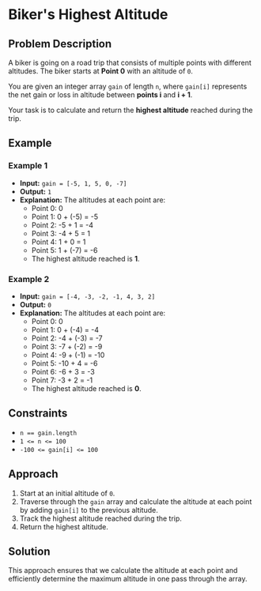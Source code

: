 # Biker's Highest Altitude

## Problem Description
A biker is going on a road trip that consists of multiple points with different altitudes. The biker starts at **Point 0** with an altitude of `0`.

You are given an integer array `gain` of length `n`, where `gain[i]` represents the net gain or loss in altitude between **points i** and **i + 1**.

Your task is to calculate and return the **highest altitude** reached during the trip.

## Example

### Example 1
- **Input:** `gain = [-5, 1, 5, 0, -7]`
- **Output:** `1`
- **Explanation:** The altitudes at each point are:
  - Point 0: 0
  - Point 1: 0 + (-5) = -5
  - Point 2: -5 + 1 = -4
  - Point 3: -4 + 5 = 1
  - Point 4: 1 + 0 = 1
  - Point 5: 1 + (-7) = -6
  - The highest altitude reached is **1**.

### Example 2
- **Input:** `gain = [-4, -3, -2, -1, 4, 3, 2]`
- **Output:** `0`
- **Explanation:** The altitudes at each point are:
  - Point 0: 0
  - Point 1: 0 + (-4) = -4
  - Point 2: -4 + (-3) = -7
  - Point 3: -7 + (-2) = -9
  - Point 4: -9 + (-1) = -10
  - Point 5: -10 + 4 = -6
  - Point 6: -6 + 3 = -3
  - Point 7: -3 + 2 = -1
  - The highest altitude reached is **0**.

## Constraints
- `n == gain.length`
- `1 <= n <= 100`
- `-100 <= gain[i] <= 100`

## Approach
1. Start at an initial altitude of `0`.
2. Traverse through the `gain` array and calculate the altitude at each point by adding `gain[i]` to the previous altitude.
3. Track the highest altitude reached during the trip.
4. Return the highest altitude.

## Solution
This approach ensures that we calculate the altitude at each point and efficiently determine the maximum altitude in one pass through the array.
